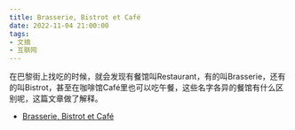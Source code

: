 ```yaml
---
title: Brasserie, Bistrot et Café
date: 2022-11-04 21:00:00
tags: 
- 文摘
- 互联网
---
```


在巴黎街上找吃的时候，就会发现有餐馆叫Restaurant，有的叫Brasserie，还有的叫Bistrot，甚至在咖啡馆Café里也可以吃午餐，这些名字各异的餐馆有什么区别呢，这篇文章做了解释。



- [Brasserie, Bistrot et Café](https://madame.lefigaro.fr/cuisine/quelles-sont-les-differences-entre-brasserie-bistrot-et-cafe-160519-165104)

